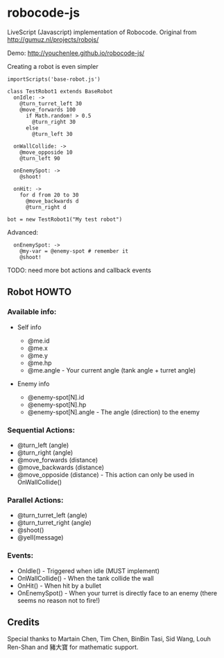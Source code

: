 robocode-js
===========

LiveScript (Javascript) implementation of Robocode. Original from http://gumuz.nl/projects/robojs/

Demo: http://youchenlee.github.io/robocode-js/

Creating a robot is even simpler

```
importScripts('base-robot.js')

class TestRobot1 extends BaseRobot
  onIdle: ->
    @turn_turret_left 30
    @move_forwards 100
      if Math.random! > 0.5
        @turn_right 30
      else
        @turn_left 30

  onWallCollide: ->
    @move_opposide 10
    @turn_left 90

  onEnemySpot: ->
    @shoot!

  onHit: ->
    for d from 20 to 30
      @move_backwards d
      @turn_right d

bot = new TestRobot1("My test robot")

```

Advanced:
```
  onEnemySpot: ->
    @my-var = @enemy-spot # remember it
    @shoot!
```

TODO: need more bot actions and callback events


## Robot HOWTO

### Available info:

 * Self info
   * @me.id
   * @me.x
   * @me.y
   * @me.hp
   * @me.angle - Your current angle (tank angle + turret angle)
   
 * Enemy info
   * @enemy-spot[N].id
   * @enemy-spot[N].hp
   * @enemy-spot[N].angle - The angle (direction) to the enemy

### Sequential Actions:

 * @turn_left (angle)
 * @turn_right (angle)
 * @move_forwards (distance)
 * @move_backwards (distance)
 * @move_opposide (distance) - This action can only be used in OnWallCollide()

### Parallel Actions:

 * @turn_turret_left (angle)
 * @turn_turret_right (angle)
 * @shoot()
 * @yell(message)

### Events:

 * OnIdle() - Triggered when idle (MUST implement)
 * OnWallCollide() - When the tank collide the wall
 * OnHit() - When hit by a bullet
 * OnEnemySpot() - When your turret is directly face to an enemy (there seems no reason not to fire!)

## Credits
Special thanks to Martain Chen, Tim Chen, BinBin Tasi, Sid Wang, Louh Ren-Shan and 豬大寶 for mathematic support.
